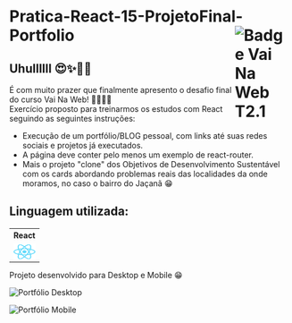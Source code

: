 # Pratica-React-15-ProjetoFinal-Portfolio <img src="https://i.ibb.co/QpLTKSz/badge-M2-T2.png" alt="Badge Vai Na Web T2.1" width="100" align="right">

## Uhullllll 😍✨👏🏼
É com muito prazer que finalmente apresento o desafio final do curso Vai Na Web! 🚀🧑🏻‍🚀\
Exercício proposto para treinarmos os estudos com React seguindo as seguintes instruções:

- Execução de um portfólio/BLOG pessoal, com links até suas redes sociais e projetos já executados.
- A página deve conter pelo menos um exemplo de react-router.
- Mais o projeto "clone" dos Objetivos de Desenvolvimento Sustentável com os cards abordando problemas reais das localidades da onde moramos, no caso o bairro do Jaçanã 😁

<h2> Linguagem utilizada: </h2>

<table>
<tr>
  <th> React </th>
</tr>
<tr>
  <td> <img align="center" alt="React" height="30" width="40" src="https://github.com/devicons/devicon/blob/master/icons/react/react-original.svg"> </td>
</tr>
</table>

Projeto desenvolvido para Desktop e Mobile 😁

![Portfólio Desktop](https://user-images.githubusercontent.com/102387476/195737970-4156fb41-3cde-413e-949b-6c804abc3bd6.jpg)

![Portfólio Mobile](https://user-images.githubusercontent.com/102387476/195738295-04f0d8be-f758-4419-8b3a-05ad12108619.jpg)

